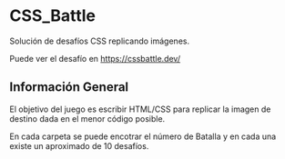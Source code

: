 # CSS_Battle

Solución de desafíos CSS replicando imágenes.

Puede ver el desafío en https://cssbattle.dev/

## Información General

El objetivo del juego es escribir HTML/CSS para replicar la imagen de destino dada en el menor código posible.

En cada carpeta se puede encotrar el número de Batalla y en cada una existe un aproximado de 10 desafíos.
